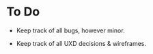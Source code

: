 # To Do

- Keep track of all bugs, however minor.

- Keep track of all UXD decisions & wireframes.

